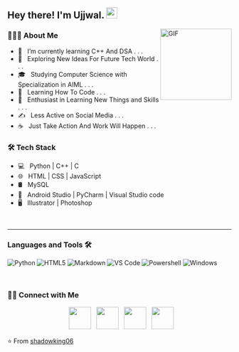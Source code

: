 <h2> Hey there! I'm Ujjwal. <img src="https://github.com/souvikguria98/souvikguria98/blob/master/Hi.gif" width="25"></h2>
<img align="right" alt="GIF" height="160px" src="https://media.giphy.com/media/du3J3cXyzhj75IOgvA/giphy.gif" />

<h3> 👨🏻‍💻 About Me </h3>

- 🔭 &nbsp; I’m currently learning C++ And DSA . . . 
- 🤔 &nbsp; Exploring New Ideas For Future Tech World . . . 
- 🎓 &nbsp; Studying Computer Science with Specialization in AIML . . . 
- 💼 &nbsp; Learning How To Code . . . 
- 🌱 &nbsp; Enthusiast in Learning New Things and Skills . . . 
- ✍️ &nbsp; Less Active on Social Media . . . 
- ☕ &nbsp; Just Take Action And Work Will Happen . . .   

<h3>🛠 Tech Stack</h3>

- 💻 &nbsp; Python | C++ | C 
- 🌐 &nbsp; HTML | CSS | JavaScript 
- 🛢 &nbsp; MySQL
- 🔧 &nbsp; Android Studio | PyCharm | Visual Studio code 
- 🖥 &nbsp;  Illustrator | Photoshop 

<br />

---


### Languages and Tools 🛠


![Python](http://img.shields.io/badge/-Python-3776AB?style=flat-square&logo=python&logoColor=ffffff)
![HTML5](https://img.shields.io/badge/-HTML5-%23E44D27?style=flat-square&logo=html5&logoColor=ffffff)
![Markdown](https://img.shields.io/badge/-Markdown-000000?style=flat-square&logo=markdown)
![VS Code](http://img.shields.io/badge/-VS%20Code-007ACC?style=flat-square&logo=visual-studio-code&logoColor=ffffff)
![Powershell](http://img.shields.io/badge/-Powershell-5391FE?style=flat-square&logo=powershell&logoColor=ffffff)
![Windows](http://img.shields.io/badge/-Windows-0078D6?style=flat-square&logo=windows&logoColor=ffffff)

<br/>


<h3> 🤝🏻 Connect with Me </h3>

<p align="center">
&nbsp; <a href="https://twitter.com/_ujjwalpandey06" target="_blank" rel="noopener noreferrer"><img src="https://img.icons8.com/plasticine/100/000000/twitter.png" width="50" /></a>  
&nbsp; <a href="https://www.instagram.com/_ujjwal.pandey/" target="_blank" rel="noopener noreferrer"><img src="https://img.icons8.com/plasticine/100/000000/instagram-new.png" width="50" /></a>  
&nbsp; <a href="https://www.linkedin.com/in/ujjwal-pandey-324769166/" target="_blank" rel="noopener noreferrer"><img src="https://img.icons8.com/plasticine/100/000000/linkedin.png" width="50" /></a>
&nbsp; <a href="mailto:ujjwalpandey06101998@gmail.com" target="_blank" rel="noopener noreferrer"><img src="https://img.icons8.com/plasticine/100/000000/gmail.png"  width="50" /></a>
</p>

⭐️ From [shadowking06](https://github.com/shaodwking06)

<!---
shadowking06/shadowking06 is a ✨ special ✨ repository because its `README.md` (this file) appears on your GitHub profile.
You can click the Preview link to take a look at your changes.
--->
